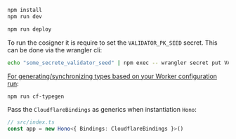 ```sh
npm install
npm run dev
```

```sh
npm run deploy
```

To run the cosigner it is require to set the `VALIDATOR_PK_SEED` secret. This can be done via the wrangler cli:

```sh
echo "some_secrete_validator_seed" | npm exec -- wrangler secret put VALIDATOR_PK_SEED
```

[For generating/synchronizing types based on your Worker configuration run](https://developers.cloudflare.com/workers/wrangler/commands/#types):

```sh
npm run cf-typegen
```

Pass the `CloudflareBindings` as generics when instantiation `Hono`:

```ts
// src/index.ts
const app = new Hono<{ Bindings: CloudflareBindings }>()
```
